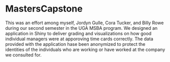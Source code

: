 # MastersCapstone
This was an effort among myself, Jordyn Gulle, Cora Tucker, and Billy Rowe during our second semester in the UGA MSBA program.
We designed an application in Shiny to deliver grading and visualizations on how good individual managers were at apporoving time cards correctly.
The data provided with the application hase been anonymized to protect the identities of the individuals who are working or have worked at the company we consulted for.
